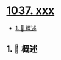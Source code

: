 # [1037. xxx](https://github.com/Tdahuyou/TNotes.leetcode/tree/main/notes/1037.%20xxx)

<!-- region:toc -->

- [1. 📝 概述](#1--概述)

<!-- endregion:toc -->

## 1. 📝 概述
